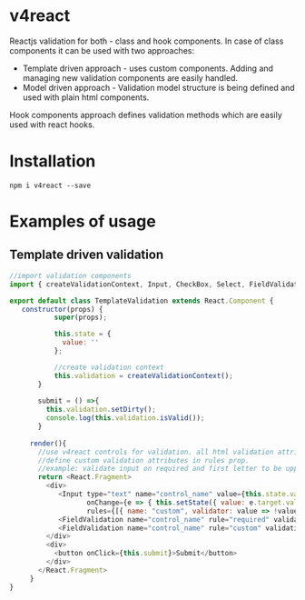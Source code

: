 # v4react
Reactjs validation for both - class and hook components. In case of class components it can be used with two approaches:
  * Template driven approach - uses custom components. Adding and managing new validation components are easily handled.
  * Model driven approach - Validation model structure is being defined and used with plain html components.

Hook components approach defines validation methods which are easily used with react hooks.

# Installation
`npm i v4react --save`

# Examples of usage
## Template driven validation
```javascript
//import validation components
import { createValidationContext, Input, CheckBox, Select, FieldValidation } from 'v4react';

export default class TemplateValidation extends React.Component {
   constructor(props) {
           super(props);

           this.state = {
             value: ''
           };

           //create validation context
           this.validation = createValidationContext();
       }
       
       submit = () =>{
         this.validation.setDirty();
         console.log(this.validation.isValid());
       }
       
     render(){
       //use v4react controls for validation. all html validation attributes supported. 
       //define custom validation attributes in rules prop. 
       //example: validate input on required and first letter to be uppercase
       return <React.Fragment>
         <div>
            <Input type="text" name="control_name" value={this.state.value} 
                   onChange={e => { this.setState({ value: e.target.value }); }} validation={this.validation}
                   rules={[{ name: "custom", validator: value => !value || value[0] === value[0].toUpperCase() }]} required />
            <FieldValidation name="control_name" rule="required" validation={this.validation}>Required</FieldValidation>
            <FieldValidation name="control_name" rule="custom" validation={this.validation}>Invalid</FieldValidation>
         </div>
         <div>
           <button onClick={this.submit}>Submit</button>
         </div>
       </React.Fragment>
     }
}
```
